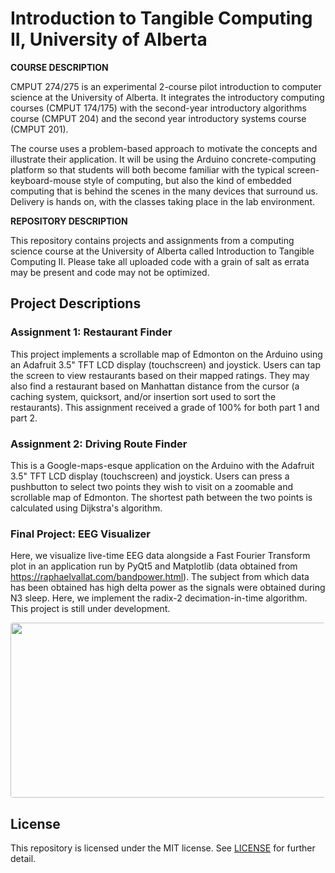 # Introduction to Tangible Computing II, University of Alberta

**COURSE DESCRIPTION**

CMPUT 274/275 is an experimental 2-course pilot introduction to computer science at the University of Alberta. It integrates the introductory computing courses (CMPUT 174/175) with the second-year introductory algorithms course (CMPUT 204) and the second year introductory systems course (CMPUT 201).

The course uses a problem-based approach to motivate the concepts and illustrate their application. It will be using the Arduino concrete-computing platform so that students will both become familiar with the typical screen-keyboard-mouse style of computing, but also the kind of embedded computing that is behind the scenes in the many devices that surround us. Delivery is hands on, with the classes taking place in the lab environment.

**REPOSITORY DESCRIPTION**

This repository contains projects and assignments from a computing science course at the University of Alberta called Introduction to Tangible Computing II. Please take all uploaded code with a grain of salt as errata may be present and code may not be optimized.

## Project Descriptions

### Assignment 1: Restaurant Finder
This project implements a scrollable map of Edmonton on the Arduino using an Adafruit 3.5" TFT LCD display (touchscreen) and joystick. Users can tap the screen to view restaurants based on their mapped ratings. They may also find a restaurant based on Manhattan distance from the cursor (a caching system, quicksort, and/or insertion sort used to sort the restaurants). This assignment received a grade of 100% for both part 1 and part 2.

### Assignment 2: Driving Route Finder
This is a Google-maps-esque application on the Arduino with the Adafruit 3.5" TFT LCD display (touchscreen) and joystick. Users can press a pushbutton to select two points they wish to visit on a zoomable and scrollable map of Edmonton. The shortest path between the two points is calculated using Dijkstra's algorithm.

### Final Project: EEG Visualizer
Here, we visualize live-time EEG data alongside a Fast Fourier Transform plot in an application run by PyQt5 and Matplotlib (data obtained from https://raphaelvallat.com/bandpower.html). The subject from which data has been obtained has high delta power as the signals were obtained during N3 sleep. Here, we implement the radix-2 decimation-in-time algorithm. This project is still under development.

<p align="center">
  <img style="border-radius:1%" width="1400" height="280" src="https://github.com/tig3r66/CMPUT275/blob/good_copy/eeg_vis.gif?raw=true"/>
</p>

## License
This repository is licensed under the MIT license. See [LICENSE](./LICENSE) for further detail.
